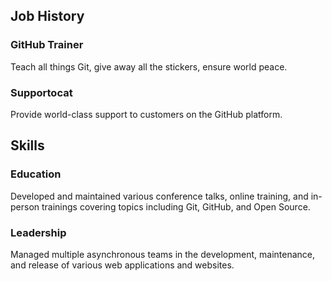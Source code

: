 ## Job History

### GitHub Trainer
Teach all things Git, give away all the stickers, ensure world peace.

### Supportocat
Provide world-class support to customers on the GitHub platform.

## Skills

### Education
Developed and maintained various conference talks, online training, and in-person trainings covering topics including Git, GitHub, and Open Source.

### Leadership
Managed multiple asynchronous teams in the development, maintenance, and release of various web applications and websites.
